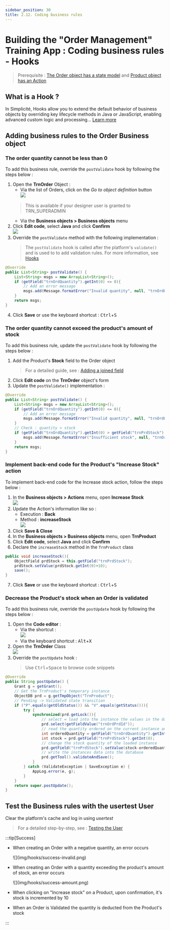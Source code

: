 ```yaml
---
sidebar_position: 30
title: 2.12. Coding business rules
---
```


# Building the "Order Management" Training App : Coding business rules - Hooks

> Prerequisite : [The Order object has a state model](/docs/tutorial/expanding/states) and [Product object has an Action](/docs/tutorial/expanding/actions)

## What is a Hook ?

In Simplicité, Hooks allow you to extend the default behavior of business objects by overriding key lifecycle methods in Java or JavaScript, enabling advanced custom logic and processing... [Learn more](/docs/documentation/core/objects/businessobject-code-hooks)

## Adding business rules to the Order Business object 

### The order quantity cannot be less than 0

To add this business rule, override the `postValidate` hook by following the steps below :
1. Open the **TrnOrder** Object :
	- Via the list of Orders, click on the *Go to object definition* button  
	![](img/hooks/goto-definition.png)	
	> This is available if your designer user is granted to TRN_SUPERADMIN
	- Via the **Business objects > Business objects** menu
2. Click **Edit code**, select **Java** and click **Confirm**  
	![](img/hooks/edit-code.png)	
3. Override the `postValidate` method with the following implementation :
	> The `postValidate` hook is called after the platform's `validate()` and is used to to add validation rules. For more information, see [Hooks](/docs/documentation/core/objects/businessobject-code-hooks#prepostvalidatehooks)
```java 
@Override
public List<String> postValidate() {
	List<String> msgs = new ArrayList<String>();
	if (getField("trnOrdQuantity").getInt(0) <= 0){
		// Add an error message
		msgs.add(Message.formatError("Invalid quantity", null, "trnOrdQuantity"));
	}
	return msgs;
}
```
4. Click **Save** or use the keyboard shortcut : <kbd>Ctrl</kbd>+<kbd>S</kbd>

### The order quantity cannot exceed the product's amount of stock  

To add this business rule, update the `postValidate` hook by following the steps below :

1. Add the Product's **Stock** field to the Order object
	> For a detailed guide, see : [Adding a joined field](/docs/tutorial/expanding/calculated-fields#add-the-product-price-field-to-the-order-business-object)
2. Click **Edit code** on the **TrnOrder** object's form
3. Update the `postValidate()` implementation :
```java
@Override
public List<String> postValidate() {
	List<String> msgs = new ArrayList<String>();
	if (getField("trnOrdQuantity").getInt(0) <= 0){
		// Add an error message
		msgs.add(Message.formatError("Invalid quantity", null, "trnOrdQuantity"));
	}
	// Check : quantity > stock
	if (getField("trnOrdQuantity").getInt(0) > getField("trnPrdStock").getInt(0)) {
		msgs.add(Message.formatError("Insufficient stock", null, "trnOrdQuantity"));
	}
	return msgs;
}
```

### Implement back-end code for the Product's "Increase Stock" action

To implement back-end code for the Increase stock action, follow the steps below : 
1. In the **Business objects > Actions** menu, open **Increase Stock**  
	![](img/hooks/action-list.png) 
2. Update the Action's information like so : 
	- Execution : **Back**
	- Method : **increaseStock**  
	![](img/hooks/action-form.png) 
3. Click **Save & Close**
4. In the **Business objects > Business objects** menu, open **TrnProduct**
5. Click **Edit code**, select **Java** and click **Confirm**  
6. Declare the `increaseStock` method in the `TrnProduct` class  
```java
public void increaseStock(){
	ObjectField prdStock = this.getField("trnPrdStock");
	prdStock.setValue(prdStock.getInt(0)+10);
	save();
}
```
7. Click **Save** or use the keyboard shortcut : <kbd>Ctrl</kbd>+<kbd>S</kbd>

### Decrease the Product's stock when an Order is validated

To add this business rule, override the `postUpdate` hook by following the steps below :
1. Open the **Code editor** :
	- Via the shortcut :  
		![](img/hooks/code-editor.png) 
	- Via the keyboard shortcut : <kbd>Alt</kbd>+<kbd>X</kbd>
2. Open the **TrnOrder** Class    
	![](img/hooks/order-class.png)   
3. Override the `postUpdate` hook :
	> Use <kbd>Ctrl</kbd>+<kbd>Space</kbd> to browse code snippets
```java
@Override
public String postUpdate() {
	Grant g = getGrant();
	// Get the TrnProduct's temporary instance
	ObjectDB prd = g.getTmpObject("TrnProduct");
	// Pending -> Validated state transition
	if ("P".equals(getOldStatus()) && "V".equals(getStatus())){
		try {	        
			synchronized(prd.getLock()){
				// select = load into the instance the values in the database corresponding to a technical key (id)
				prd.select(getFieldValue("trnOrdPrdId"));
				// read the quantity ordered on the current instance and the stock of the product on the loaded instance
				int orderedQuantity = getField("trnOrdQuantity").getInt(0);
				int stock = prd.getField("trnPrdStock").getInt(0);
				// change the stock quantity of the loaded instance
				prd.getField("trnPrdStock").setValue(stock-orderedQuantity);
				// write the instances data into the database
				prd.getTool().validateAndSave();
			}
		} catch (ValidateException | SaveException e) {
			AppLog.error(e, g);
		}
	}
	return super.postUpdate();
}
```
## Test the Business rules with the usertest User

Clear the platform's cache and log in using *usertest*
> For a detailed step-by-step, see : [Testing the User](/docs/tutorial/getting-started/user#activating-and-testing-the-user)

:::tip[Success]
  <ul>
		<li>	
			<p>When creating an Order with a negative quantity, an error occurs</p>
			![](img/hooks/success-invalid.png)
		</li>
		<li>	
			<p>When creating an Order with a quantity exceeding the product's amount of stock, an error occurs</p>
			![](img/hooks/success-amount.png)
		</li>
		<li>
			<p>When clicking on "Increase stock" on a Product, upon confirmation, it's stock is incremented by 10</p>
		</li>
		<li>
			<p>When an Order is Validated the quantity is deducted from the Product's stock</p>
		</li>
	</ul>
:::
